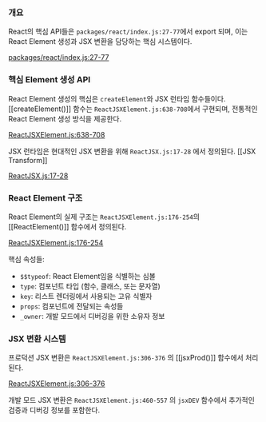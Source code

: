 
### 개요

React의 핵심 API들은 `packages/react/index.js:27-77`에서 export 되며, 이는 React Element 생성과 JSX 변환을 담당하는 핵심 시스템이다.

[packages/react/index.js:27-77](https://vscode.dev/github/facebook/react/blob/v19.1.0/packages/react/index.js#L27-L76)

### 핵심 Element 생성 API

React Element 생성의 핵심은 `createElement`와 JSX 런타임 함수들이다.
[[createElement()]] 함수는 `ReactJSXElement.js:638-708`에서 구현되며, 전통적인 React Element 생성 방식을 제공한다.

[ReactJSXElement.js:638-708](https://vscode.dev/github/facebook/react/blob/v19.1.0/packages/react/src/jsx/ReactJSXElement.js#L638-L764)

JSX 런타임은 현대적인 JSX 변환을 위해 `ReactJSX.js:17-28` 에서 정의된다. [[JSX Transform]]

[ReactJSX.js:17-28](https://vscode.dev/github/facebook/react/blob/v19.1.0/packages/react/src/jsx/ReactJSX.js#L17-L29)

### React Element 구조

React Element의 실제 구조는 `ReactJSXElement.js:176-254`의 [[ReactElement()]] 함수에서 정의된다.

[ReactJSXElement.js:176-254](https://vscode.dev/github/facebook/react/blob/v19.1.0/packages/react/src/jsx/ReactJSXElement.js#L176-L298)

핵심 속성들:

- `$$typeof`: React Element임을 식별하는 심볼
- `type`: 컴포넌트 타입 (함수, 클래스, 또는 문자열)
- `key`: 리스트 렌더링에서 사용되는 고유 식별자
- `props`: 컴포넌트에 전달되는 속성들
- `_owner`: 개발 모드에서 디버깅을 위한 소유자 정보

### JSX 변환 시스템

프로덕션 JSX 변환은 `ReactJSXElement.js:306-376` 의 [[jsxProd()]] 함수에서 처리된다.

[ReactJSXElement.js:306-376](https://vscode.dev/github/facebook/react/blob/v19.1.0/packages/react/src/jsx/ReactJSXElement.js#L306-L376)

개발 모드 JSX 변환은 `ReactJSXElement.js:460-557` 의 `jsxDEV` 함수에서 추가적인 검증과 디버깅 정보를 포함한다.